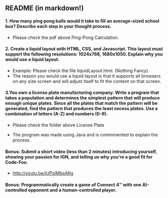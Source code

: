 ## README (in markdown!)

#### 1. How many ping pong balls would it take to fill an average-sized school bus? Describe each step in your thought process.

- Please check the pdf above Ping-Pong Calculation.

#### 2. Create a liquid layout with HTML, CSS, and Javascript. This layout must support the following resolutions: 1024x768, 1680x1050. Explain why you would use a liquid layout.

   - Example: Please check the file liquidLayout.html. (Nothing Fancy)
   - The reason you would use a liquid layout is that it supports all browsers on any size screen and will adjust itself to fit the content on that screen.

#### 3.You own a license plate manufacturing company. Write a program that takes a population and determines the simplest pattern that will produce enough unique plates. Since all the plates that match the pattern will be generated, find the pattern that produces the least excess plates. Use a combination of letters (A-Z) and numbers (0-9).

   - Please check the folder above License Plate

   - The program was made using Java and is commmented to explain the process.

#### Bonus: Submit a short video (less than 2 minutes) introducing yourself, showing your passion for IGN, and telling us why you're a good fit for Code-Foo.

   - http://youtu.be/iUPzIMbsAKg

#### Bonus: Programmatically create a game of Connect 4™ with one AI-controlled opponent and a human-controlled player.
